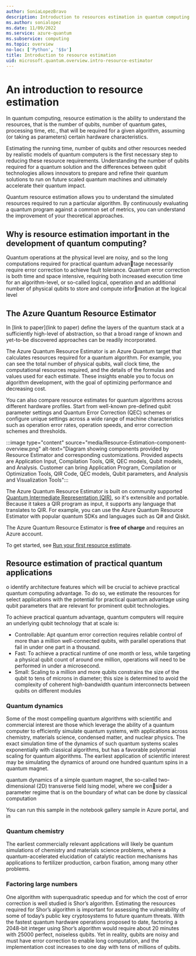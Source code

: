 ```yaml
---
author: SoniaLopezBravo
description: Introduction to resources estimation in quantum computing and the Azure Quantum Resource Estimator
ms.author: sonialopez
ms.date: 11/09/2022
ms.service: azure-quantum
ms.subservice: computing
ms.topic: overview
no-loc: ['Python', '$$v']
title: Introduction to resource estimation
uid: microsoft.quantum.overview.intro-resource-estimator
--- 
```


# An introduction to resource estimation

In quantum computing, resource estimation is the ability to understand the resources, that is the number of qubits, number of quantum gates, processing time, etc., that will be required for a given algorithm, assuming (or taking as parameters) certain hardware characteristics. 

Estimating the running time, number of qubits and other resources needed by realistic models of quantum computers is the first necessary step to reducing these resource requirements. Understanding the number of qubits required for a quantum solution and the differences between qubit technologies allows innovators to prepare and refine their quantum solutions to run on future scaled quantum machines and ultimately accelerate their quantum impact. 

Quantum resource estimation allows you to understand the simulated resources required to run a particular algorithm. By continuously evaluating a quantum program against a common set of metrics, you can understand the improvement of your theoretical approaches.

## Why is resource estimation important in the development of quantum computing?

Quantum operations at
the physical level are noisy, and so the long computations required for practical quantum advantage necessarily require error correction to achieve fault tolerance. Quantum error correction is
both time and space intensive, requiring both increased execution time for an algorithm-level, or
so-called logical, operation and an additional number of physical qubits to store and compute information at the logical level




## The Azure Quantum Resource Estimator

In [link to paper](link to paper) define the layers of the quantum stack
at a sufficiently high-level of abstraction, so that a broad range of known and yet-to-be discovered
approaches can be readily incorporated.

The Azure Quantum Resource Estimator is an Azure Quantum target that calculates resources required for a quantum algorithm. For example, you can see the total number of physical qubits, wall clock time, the computational resources required, and the details of the formulas and values used for each estimate. These insights enable you to focus on algorithm development, with the goal of optimizing performance and decreasing cost.

You can also compare resource estimates for quantum algorithms across different hardware profiles. Start from well-known pre-defined qubit parameter settings and Quantum Error Correction (QEC) schemes or configure unique settings across a wide range of machine characteristics such as operation error rates, operation speeds, and error correction schemes and thresholds.  

:::image type="content" source="media/Resource-Estimation-component-overview.png" alt-text="Diagram showing components provided by Resource Estimator and corresponding customizations. Provided aspects are Application Input, Compilation Tools, QIR, QEC models, Qubit models, and Analysis. Customer can bring Application Program, Compilation or Optimization Tools, QIR Code, QEC models, Qubit parameters, and Analysis and Visualization Tools":::

The Azure Quantum Resource Estimator is built on community supported [Quantum Intermediate Representation (QIR)](xref:microsoft.quantum.concepts.qir), so it's extensible and portable. Because it takes a QIR program as input, it supports any language that translates to QIR. For example, you can use the Azure Quantum Resource Estimator with popular quantum SDKs and languages such as Q# and Qiskit.

The Azure Quantum Resource Estimator is **free of charge** and requires an Azure account.

To get started, see [Run your first resource estimate](xref:microsoft.quantum.quickstarts.computing.resources-estimator).

## Resource estimation of practical quantum applications


o identify
architecture features which will be crucial to achieve practical quantum computing advantage. To
do so, we estimate the resources for select applications with the potential for practical quantum
advantage using qubit parameters that are relevant for prominent qubit technologies.

To achieve practical quantum advantage, quantum computers will require an underlying qubit technology that at scale is:
- Controllable: Apt quantum error correction requires reliable control of more than a million well-connected qubits, with parallel operations that fail in under one part in a thousand.
- Fast: To achieve a practical runtime of one month or less, while targeting a physical qubit count of around one million, operations will need to be performed in under a microsecond.
- Small: Scaling to a million and more qubits constrains the size of the qubit to tens of microns in diameter; this size is determined to avoid the complexity of coherent high-bandwidth quantum interconnects between qubits on different modules

### Quantum dynamics

Some of the most compelling quantum algorithms with scientific and commercial interest are those which leverage the ability of a quantum computer to efficiently simulate quantum systems, with applications across chemistry, materials science, condensed matter, and nuclear
physics. The exact simulation time of the dynamics of such quantum systems scales exponentially
with classical algorithms, but has a favorable polynomial scaling for quantum algorithms. The earliest application of scientific interest may be simulating the dynamics of around one hundred quantum spins in a quantum magnet. 

 quantum dynamics of a simple
quantum magnet, the so-called two-dimensional (2D) transverse field Ising model, where we consider a parameter regime that is on the boundary of what can be done by classical computation

You can run this sample in the notebook gallery sample in Azure portal, and in 
### Quantum chemistry

The earliest commercially relevant applications will
likely be quantum simulations of chemistry and materials science problems, where a quantum-accelerated elucidation of catalytic reaction mechanisms has applications to fertilizer production, carbon fixation, among many other problems. 



### Factoring large numbers

One algorithm with superquadratic speedup and for which the cost of error correction is well
studied is Shor’s algorithm. Estimating the resources required for Shor’s
algorithm is important for assessing the vulnerability of some of today’s public key cryptosystems
to future quantum threats. With the fastest quantum hardware operations proposed to date,
factoring a 2048-bit integer using Shor’s algorithm would require about 20 minutes with 25000 perfect, noiseless qubits. Yet in reality, qubits are noisy and must have error correction to enable long computation, and the implementation cost increases to one day with tens of millions of qubits.

